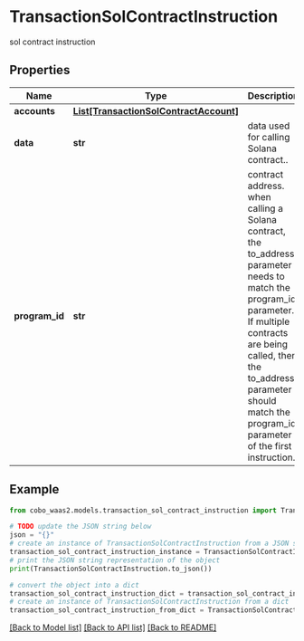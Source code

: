# TransactionSolContractInstruction

sol contract instruction

## Properties

Name | Type | Description | Notes
------------ | ------------- | ------------- | -------------
**accounts** | [**List[TransactionSolContractAccount]**](TransactionSolContractAccount.md) |  | [optional] 
**data** | **str** | data used for calling Solana contract..  | [optional] 
**program_id** | **str** | contract address. when calling a Solana contract, the to_address parameter needs to match the program_id parameter. If multiple contracts are being called, then the to_address parameter should match the program_id parameter of the first instruction.  | [optional] 

## Example

```python
from cobo_waas2.models.transaction_sol_contract_instruction import TransactionSolContractInstruction

# TODO update the JSON string below
json = "{}"
# create an instance of TransactionSolContractInstruction from a JSON string
transaction_sol_contract_instruction_instance = TransactionSolContractInstruction.from_json(json)
# print the JSON string representation of the object
print(TransactionSolContractInstruction.to_json())

# convert the object into a dict
transaction_sol_contract_instruction_dict = transaction_sol_contract_instruction_instance.to_dict()
# create an instance of TransactionSolContractInstruction from a dict
transaction_sol_contract_instruction_from_dict = TransactionSolContractInstruction.from_dict(transaction_sol_contract_instruction_dict)
```
[[Back to Model list]](../README.md#documentation-for-models) [[Back to API list]](../README.md#documentation-for-api-endpoints) [[Back to README]](../README.md)


